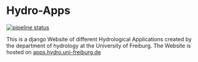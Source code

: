 # Hydro-Apps

[![pipeline status](https://gitlab.uni-freiburg.de/hydrology/hydroapps/badges/master/pipeline.svg)](https://gitlab.uni-freiburg.de/hydrology/hydroapps/-/commits/master)

This is a django Website of different Hydrological Applications created by the department of hydrology at the University of Freiburg. 
The Website is hosted on [apps.hydro.uni-freiburg.de](https:\\\\apps.hydro.uni-freiburg.de)

